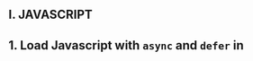 ## I. JAVASCRIPT
## 1. Load Javascript with `async` and  `defer` in <script>
- With `async`, the file gets downloaded asynchronously and then executed `as soon as it’s downloaded`
- With `defer`, the file gets downloaded asynchronously, but executed only when the `document parsing is completed`

## 2. Phân biệt var, let, const
- Main difference is scoping rules
- Variable declared by `var` keyword are scoped to immediate function body (hence `function scope`)
- Variable declared by `let` keyword are scoped to `enclosing block` denoted by `{}` (hence `block scope`)
- `let` can be re-assigned
- `const` can not be re-assigned

## 3. Hoisting
  - Variables declared with `var` are hoisted
  - Initialize with `undefined` before the code run
  - They are accessible in their enclosing scope even before the declared
  ```
    function run() {
      console.log(VAR); // undefined
      var VAR = "VAR";
      console.log(VAR); // VAR
    }
  ```
  - `let` variables are not initialized until their definition is evaluated.
  ```
    function checkHoisting() {
      console.log(LET); // ReferenceError
      let LET = "LET";
    }
  ```
## 4. Implement a map function
```
  Array.prototype.mymap = function(callback) {
    const resultArray = [];
    for (let index = 0; index < this.length; index++) {
      resultArray.push(callback(this[index], index, this));
    }
    return resultArray;
  }
  [1, 2, 3].myMap(function(item) { return item + 1});
```
## 5. Closure
- A persistent scope that holds on to local variables
- Languages which support closure will allow you to keep a reference to a scope
```
  var log = function() { console.log(1) };
  var outer = function(f) {
    var isCalled = false;
    return function() {
        if (!isCalled) {
            isCalled = true;
            return f();
        }
    }
  }
  var result = outer(log);
  result(); // 1
  result(); // undefined
```
- `isCalled` persist because the function `result` persist as long as the function continue exist
- `result` variable point `f()`
- `isCalled` persist as long as `result` persist. `isCalled` is within a closure.

## 6. Promise
- An object that can be returned a synchronous from asynchronous function
- Async Function standard used to make a asynchronous code look synchronous
- Will be in one of 3 possiable state:
    - fulfilled: `resolve()` was called;
    - rejected: `reject()` was called: the reason for rejection
    - pending: no yet 2 states above but transition into a fulfilled or rejected

## 7. Clone a nested object
```
function deep(value) {
 if (typeof value !== 'object' || value === null) {
   return value
 }
 if (Array.isArray(value)) {
   return deepArray(value)
 }
 return deepObject(value)
}
```
```
function deepObject(ob) {
 const result = {}
 Object.keys(ob).forEach((key) => {
   const value = ob[key]
   result[key] = deep(value)
 }, {})
 return result;
}
```
```
function deepArray(arr) {
 return arr.map((value) => {
   return deep(value)
 })
}
```
```
const clone = JSON.parse(JSON.stringify(object))
```
```
Object.assign(objectA, objectB)
```

## 8. Compare 2 object

```
  function isObject(ob) {
    return ob !== null && typeof ob === 'object';
  }

  function deepEqual(a, b) {
    const keysA = Object.keys(a);
    const keysB = Object.keys(b);
    if (keysA.length !== keysB.length) return false;
    
    for (let key of keysA) {
        const val1 = a[key];
        const val2 = b[key];
        const areObjects = isObject(val1) && isObject(val2);
        // a recursive call starts to verify whether the nested objects are equal too.
        if (areObjects && !deepEqual(val1, val2) || !areObjects && val1 !== val2) return false;
    }
    return true;
  }
```
## 9. Pass by reference object
- Js has 5 data types that are passed by value: Boolean, null, undefined, String, Number (primitive types)
- JS has 3 data types that are passed by reference: Array, Function, Object
- Objects are created at some location in your computer's memory
- An address points to the location, in memory, of a value that is passed by reference
- A variable holding an object does not directly hold an object.
- What it holds is `reference to an object`
- when you assign that reference from one to another, you make a copy of the reference
- Now both variables hold a reference to an object 
- Modify an object through that reference, changes it for both variables, holding a reference to that object
- When you assign a new value to one of the variables, you modify the value that variable holds
- The variable now stop holding a reference to objects and instead of holding something else
- The other variable is still holding its reference original object, the assignment didn't influence it at all.
```
  var objOne = {
    x: 1,
    y: 2
  };

  // objOne -> { x: 1, y: 2 }

  var objTwo = objOne; // when you assign that reference from one to another, you make a copy of the reference

  objTwo.x = 2; // Modify an object through that reference, changes it for both variables, holding a reference to that object

  // objOne -> { x: 2, y: 2 }

  objTwo = {}; // When you assign a new value to one of the variables, you modify the value that variable holds

  // objOne -> { x: 2, y: 2 }, objTwo -> {}
```

## 10. Remove the same item in array

```
  let users = [1, 1, 2, 2, 3, 3, 5, 8, 10, 23, 15];
  // users = new Set(users);

  function isExistsArray(arr, x) {
      for(let item of arr) {
          if(item === x) return true;
      }
      return false;
  }

  // [1, 2, 3, 5, 8, 10, 23, 15]
  users.reduce((arr, item) => {
    if (!isExistsArray(arr, item)) {
        arr.push(item);
    }
    return arr;
  }, []);

  // [1, 2, 3, 5, 8, 10, 23, 15]
  for(let i = 0; i < users.length; i++){
    for(let j = i+1; j < users.length; j++){
        if (users[i] === users[j]) {
            users.splice(j, 1);
        }
    }
  }
```

# 11. Implement function
  ```
    // case 1: add(1,2); // 3
    // case 2: add(1,2,3); // 6

    function add3(...x) {
      console.log(x)
      return x.reduce((count, item) => count + item, 0);
    }
  ```

## 12. bind(this) explain?

## 13. Count the same element in array
  ```
    let input = ['a', 'a', 'b', 'c', 'b', 'c', 'd']; // output: {a: 2, b: 2, c: 2, d: 1}

    input.reduce((ob, chars) => {
        if (!ob[chars]) ob[chars] = 1;
        else ob[chars]++
        return ob;
    }, {})
  ```

## 14. Copy shadow obj and deep obj

## 15. Server side rendering?

## 16. Generator function?

## II. REACT
## 1. Why should we update the state directly?
  - If you try to update state directly then it `won't re-render` the component
      ```
      this.state.visible = true; // Wrong
      ```
  - Instead use `useState()` method. It schedules an update to a component's state object. When state changes, the component responds `by re-rendering`
      ```
      this.setState({ visible: true });
      ```

# 2. React Element & React Component
React Element
  - Gets returned from Components
  - It's an object that virtually decribes the DOM nodes that Components

React Components:
  - Is a function or class which optionally accepts input and returns a React Element
  - React sees a function or class as the first argument
  - It will check to see what element it renders

Class based component
  - Have instance
  - Using lifecycle
  - Executes after the component is render for the first time (componentDidMount)

Why do functional components in Reactjs not have instance?
  - The only difference between class and functional components is that can have things like constructor and lifecycle management
  - Functional components don't have instances because they are just JS function. A function can't have instance whereas classes have instances (object) of them
  - Default React component extend React component class, so they inherit features like lifecycle and internal state management
  - In that sense, I would call them component which have instance

  Function Component
  - Don't have instances
  - Can be rendered mutiple times

## 3. Algorithms use to compare changes in DOM?
  - When a component's props or state change, React decides whether an `actual DOM update` is necessary by comparing the newly returned element with the previously renderd one
  - When they are `not equal`, React will update the DOM. This process is called `reconciliation`

## 4. HOCs, renderProps?
 HOC and conditional rendering
  - With React context, takes a Component and returns another function (function stateless component or ES6 class component)
  - High-order components are reusable

## 5. How to prevent a component render?
 - Pure components defined as function will always re-render
 - In component class and prevent the re-render in `shouldComponentUpdate()` returning false

 Pure Component
  - Does shallow compare on the component's props and state
  - If nothing changes, it `prevents` the re-render of the component
  - If something changes, it re-renders

Class component with `shouldComponentUpdate` method
  - Has access to the `next props` and `state` before running the re-rendering component that's where you can decide to prevent the re-render by return false from this method
  - If you return true, the component re-renders

## 6. Tell some react-hooks you know, how to write an react-hook?
- [Read more](https://www.digitalocean.com/community/tutorials/react-hooks)
- Hooks bring statefulness and lifecycle method, previous only available from class component to function component
- Hooks can only be called from within function components and custom hooks

 State
  - We need to initialize the state using useState

 Lifecycle
  - Hooks feature is the addition of useEffect which is a combination of componentDidMount, componentDidUpdate, componentWillUnmount
  - `useEffect` will fire after initial render and subsequent re-renders


## 7. Do you need to usecallback?
  - `useCallback` does not memoize the function result

## 8 `useCallback` and `useMemo` use memoization
  - Memoization as remembering something
  - Both useMemo and useCallback remember something between renders until dependencies changes
  - The difference is just what they remember
  - These two hooks are primarily based arround performance between renders
  - useMemo will remember the rendered value from function
  - useCallback will remember the actual function, the memoized version of the callback, memoized callback
  - Useful when passing callbacks to optimized child component that rely on reference equality to prevent unnecessary renders

## 9. Middleware
  - Redux middleware function provides a medium to interact with dispatched action before they reach the reducer
  - Providing a third-party extention point between dispatching action and the moment it reaches the reducer

## 10. Saga:
  - Create the task will perform the asynchronous action
  - Launch the above task on each action
  - `takeEvery` allows mutiple fetchData instances to be started concurrently. At a give moment, we can start a new fetchData task while there are still one or move previous fetchData task which have not yet terminated
  - `takeLatest` allows only one fetchData task to run at any moment. It is latest started task. If a previous task is still running when another fetchData task is started, the previous task will be automatically cancelled

## 11. Redux
- Redux is a pattern and library for managing and updating application state

STORE
  - The center of redux application is the Store
  - A store is a container that holds your application global's state
  - Create a plain action object to decribes something that happens in the application, and then
  - dispatch / execute the action to the store
  - When a action is dispatched, the store runs the root reducer 
  - Lets it calculate the new state based on the old state and the payload of the action
  - The store will notify to the subscribers that the state has been updated so UI can be updated with the new data

STATE, ACTION, REDUCER
  - State value describes the application
  - Reducer receive two arguments, the current state and an action object describing what happened
  - Action object always have a type field

 UI
  - The user interface will show existing state on screen
  - User does something, the app will update its data
  - and redraw the UI with those values

Details:
  - When the store state changes, update UI by reading the latest store state and show new data
  - Subscribers redraw whenever the data changes in the future

FLOW
  - Create a store instance by Redux library createStore API
  - Pass reducer to createStore generate initial state and to calculate future updates
  - A user does something, Redux application need to repond to input, create action object describes what happened
  - And dispatching to the store
  - When we call dispatch store.dispatch(action), the store run reducer, calculate the updated state
  - And run subscribers to update UI

## 12. Ref
- React's virtual DOM
- There are some cases, you need to interact with the actual elements
- Ror these occasions, React provides a ref system
- Using Refs to get value of an input
- Using Refs to focus the input
- To interact with directly DOM element, using React's createRef method allows you just do that
- React provides a way to get references to DOM nodes by using React.createRef()
- It's really equivalent `document.getElementById('foo-id');`
- Controlling HTML media elements
- Refs with React Hooks Using useRef

`useRef`
- The useRef hook can be used to store any mutable value, so you could store a boolean indicating if it's the first time the effect is being run.
```
  const isFirstRun = useRef(true);
  useEffect (() => {
    if (isFirstRun.current) {
      isFirstRun.current = false;
      return;
    }

    console.log("Effect was run");
  });
```

## 13. JSX
- React like libraries, there's no HTML and instead everything is JS
- Essentially allow us write HTML Javascript
- Allow also write JS within `{}` ex: `<p>{this.item.content}</p>`
- JSX is not a valid JS
- Help in writing represention of real DOM
- Convert into corresponding Json object (VDOM is tree), so we can eventually use it an input create Real DOM
- JSX was Babel convert to Pure JS

## 14. DOM
- React creates a tree of custom objects representing a part of DOM
- Instead of creating a actual `div` element
- Creates a React.div object
- It can manipulate these object every quickly without actually touching the real DOM
- When it renders a component, it uses the virtual DOM to figure out what it needs to do
  with the real DOM to match the 2 trees to match
- You can think of virtual DOM like a blueprint
- It contains the details needed to construct the DOM
- but because it doesn't require all the heavyweight part that go into the real DOM
- It can be create and change much more easily
- Is an in-memory represention of the real DOM element generated by React component before any changes are made to the page
- Render the function being called, displaying of elements on the screen
- A component renders some markup, but it's not the final HTML
- It's the in-memory representation of what will become real elements
- Then that output will be transformed into real DOM that is what gets displayed in the browser
- So why go through all this to generate a virtual DOM?
- Simple answer
- This is what allow react to be fast
- It does this by means of virtual DOM diffing. Comparing two virtual trees — old and new — and make only the necessary changes into the real DOM.


## 15. React compare obj in dependence of useEffect
- The useEffect hook runs even if one element in the dependency array has changed
- Then even if the object is modified, the hook won't re-run because it doesn't do the deep object comparison between these dependency changes for the object.

```
  const prevObj = usePrevious(obj); // hold prev ver

  useEffect(()=>{
    if (prevObj && !_.isEqual(prevObj,obj)) { // lodash
      // ...execute your code
    }
  },[obj, prevObj])
```
```
const initialRender = useRef(true); // https://stackoverflow.com/a/53351556/5644090
  const prevBook = usePrevious(book);
  useEffect(() => {
    if (initialRender.current) {
      initialRender.current = false;
      return;
    }

    if (!_.isEqual(prevBook, book)) {
      // do something
    }
  }, [book, prevBook]);
```

```
  import useDeepCompareEffect from 'use-deep-compare-effect'

  useDeepCompareEffect(()=>{
      // ...execute your code
  }, [obj])
```

```
import isDeepEqual from 'fast-deep-equal/react'
const bookRef = useRef(book)

  if (!isDeepEqual(bookRef.current, book)) {
    bookRef.current = book
  }

  useEffect(() => {
    // do something
  }, [bookRef.current])
```

